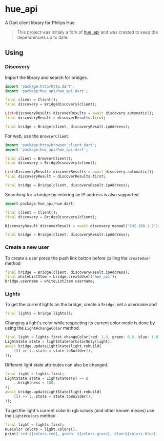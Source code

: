 # hue_api

A Dart client library for Philips Hue.

> This project was initialy a fork of [hue_api](https://github.com/Jairzinno/hue_api) and was created to keep the dependencies up to date.

## Using

### Discovery
Import the library and search for bridges. 

```dart
import 'package:http/http.dart';
import 'package:hue_api/hue_api.dart';

final client = Client();
final discovery = BridgeDiscovery(client);

List<DiscoveryResult> discoverResults = await discovery.automatic();
final discoveryResult = discoverResults.first;

final bridge = Bridge(client, discoveryResult.ipAddress);
```

For web, use the `BrowserClient`.

```dart
import 'package:http/browser_client.dart';
import 'package:hue_api/hue_api.dart';

final client = BrowserClient();
final discovery = BridgeDiscovery(client);

List<DiscoveryResult> discoverResults = await discovery.automatic();
final discoveryResult = discoverResults.first;

final bridge = Bridge(client, discoveryResult.ipAddress);
```

Searching for a bridge by entering an IP address is also supported.

```dart
import package:hue_api/hue.dart;

final client = Client();
final discovery = BridgeDiscovery(client);

DiscoveryResult discoverResult = await discovery.manual('192.168.1.2');

final bridge = Bridge(client, discoveryResult.ipAddress);
```

### Create a new user

To create a user press the push link button before calling the `createUser` method 
```dart
final bridge = Bridge(client, discoveryResult.ipAddress);
final whiteListItem = bridge.createUser('hue_api');
bridge.username = whiteListItem.username;
```

### Lights
To get the current lights on the bridge, create a `Bridge`, set a username and 
```dart
final lights = bridge.lights();
```

Changing a light's color while respecting its current color mode is done by using the `Light#changeColor` method.

```dart
final light = lights.first.changeColor(red: 1.0, green: 0.5, blue: 1.0);
LightState state = lightStateForColorOnly(light);
await bridge.updateLightState(light.rebuild(
    (l) => l..state = state.toBuilder(),
));
```

Different light state attributes can also be changed.
```dart
final light = lights.first;
LightState state = LightState((s) => s
    ..brightness = 100,
);
await bridge.updateLightState(light.rebuild(
    (l) => l..state = state.toBuilder(),
));
```

To get the light's current color in rgb values (and other known means) use the `Light#colors` method
```dart
final light = lights.first;
HueColor colors = light.colors();
print('red:${colors.red}, green: ${colors.green}, blue:${colors.blue}');
```

